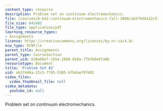 ```yaml
---
content_type: resource
description: Problem set on continuum electromechanics.
file: /courses/6-642-continuum-electromechanics-fall-2008/ab37446a22c577855305b7bdaef97d82_pset2.pdf
file_size: 641482
file_type: application/pdf
learning_resource_types:
- Assignments
license: https://creativecommons.org/licenses/by-nc-sa/4.0/
ocw_type: OCWFile
parent_title: Assignments
parent_type: CourseSection
parent_uid: 630a08e7-cb54-29b8-820a-77bfb0e97a06
resourcetype: Document
title: 'Problem Set #2'
uid: ab37446a-22c5-7785-5305-b7bdaef97d82
video_files:
  video_thumbnail_file: null
video_metadata:
  youtube_id: null
---
```

Problem set on continuum electromechanics.